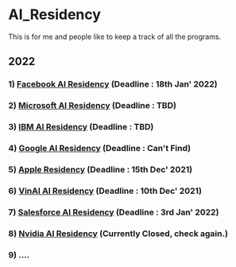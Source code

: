 # AI_Residency
This is for me and people like to keep a track of all the programs.

## 2022
### 1) [Facebook AI Residency](https://ai.facebook.com/join-us/residency-program/) (Deadline : 18th Jan' 2022)
### 2) [Microsoft AI Residency](https://www.microsoft.com/en-us/research/academic-program/microsoft-ai-residency-program/#!articles) (Deadline : TBD)
### 3) [IBM AI Residency](https://research.ibm.com/artificial-intelligence/careers/ai-residency/) (Deadline : TBD)
### 4) [Google AI Residency](https://research.google/careers/) (Deadline : Can't Find)
### 5) [Apple Residency](https://jobs.apple.com/en-us/details/200301298/ai-ml-residency-program-12-months) (Deadline : 15th Dec' 2021)
### 6) [VinAI AI Residency](https://www.vinai.io/ai-residency) (Deadline : 10th Dec' 2021)
### 7) [Salesforce AI Residency](https://www.salesforce.com/company/careers/university-recruiting/ai-residency/) (Deadline : 3rd Jan' 2022)
### 8) [Nvidia AI Residency](https://www.nvidia.com/en-us/research/ai-research-residency/) (Currently Closed, check again.)
### 9) ....
